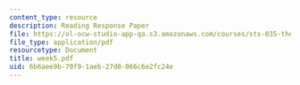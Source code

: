```yaml
---
content_type: resource
description: Reading Response Paper
file: https://ol-ocw-studio-app-qa.s3.amazonaws.com/courses/sts-035-the-history-of-computing-spring-2004/6b6aee9b70f91aeb27d0066c6e2fc24e_week5.pdf
file_type: application/pdf
resourcetype: Document
title: week5.pdf
uid: 6b6aee9b-70f9-1aeb-27d0-066c6e2fc24e
---
```

